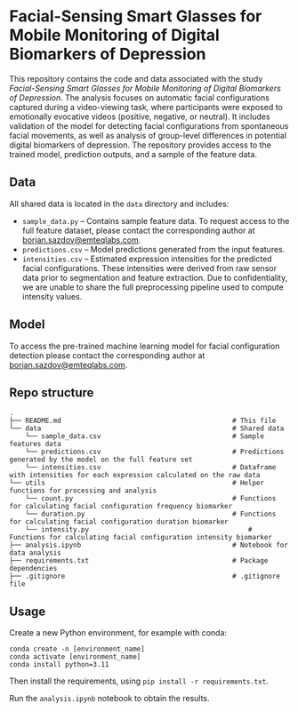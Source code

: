 # Facial-Sensing Smart Glasses for Mobile Monitoring of Digital Biomarkers of Depression

This repository contains the code and data associated with the study *Facial-Sensing Smart Glasses for Mobile Monitoring of Digital Biomarkers of Depression*. The analysis focuses on automatic facial configurations captured during a video-viewing task, where participants were exposed to emotionally evocative videos (positive, negative, or neutral). It includes validation of the model for detecting facial configurations from spontaneous facial movements, as well as analysis of group-level differences in potential digital biomarkers of depression. The repository provides access to the trained model, prediction outputs, and a sample of the feature data.

## Data

All shared data is located in the `data` directory and includes:

- `sample_data.py` – Contains sample feature data. To request access to the full feature dataset, please contact the corresponding author at [borjan.sazdov@emteqlabs.com](mailto:borjan.sazdov@emteqlabs.com).
- `predictions.csv` – Model predictions generated from the input features.
- `intensities.csv` – Estimated expression intensities for the predicted facial configurations. These intensities were derived from raw sensor data prior to segmentation and feature extraction. Due to confidentiality, we are unable to share the full preprocessing pipeline used to compute intensity values.

## Model
To access the pre-trained machine learning model for facial configuration detection please contact the corresponding author at [borjan.sazdov@emteqlabs.com](mailto:borjan.sazdov@emteqlabs.com).

## Repo structure

```
.
├── README.md                                           # This file
└── data                                                # Shared data
    └── sample_data.csv                                 # Sample features data
    └── predictions.csv                                 # Predictions generated by the model on the full feature set
    └── intensities.csv                                 # Dataframe with intensities for each expression calculated on the raw data
└── utils                                               # Helper functions for processing and analysis
    └── count.py                                        # Functions for calculating facial configuration frequency biomarker
    └── duration.py                                     # Functions for calculating facial configuration duration biomarker
    └── intensity.py                                        # Functions for calculating facial configuration intensity biomarker
├── analysis.ipynb                                      # Notebook for data analysis
├── requirements.txt                                    # Package dependencies
├── .gitignore                                          # .gitignore file
```

## Usage

Create a new Python environment, for example with conda:
```
conda create -n [environment_name]
conda activate [environment_name]
conda install python=3.11
```
Then install the requirements, using `pip install -r requirements.txt`.

Run the `analysis.ipynb` notebook to obtain the results.